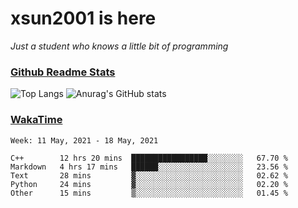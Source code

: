 # xsun2001 is here

*Just a student who knows a little bit of programming*

### [Github Readme Stats](https://github.com/anuraghazra/github-readme-stats)

![Top Langs](https://github-readme-stats.vercel.app/api/top-langs/?username=xsun2001&layout=compact&theme=radical) ![Anurag's GitHub stats](https://github-readme-stats.vercel.app/api?username=xsun2001&show_icons=true&theme=radical)

### [WakaTime](https://wakatime.com)

<!--START_SECTION:waka-->
```text
Week: 11 May, 2021 - 18 May, 2021

C++        12 hrs 20 mins  █████████████████░░░░░░░░   67.70 % 
Markdown   4 hrs 17 mins   ██████░░░░░░░░░░░░░░░░░░░   23.56 % 
Text       28 mins         ▓░░░░░░░░░░░░░░░░░░░░░░░░   02.62 % 
Python     24 mins         ▓░░░░░░░░░░░░░░░░░░░░░░░░   02.20 % 
Other      15 mins         ▒░░░░░░░░░░░░░░░░░░░░░░░░   01.45 % 
```
<!--END_SECTION:waka-->

